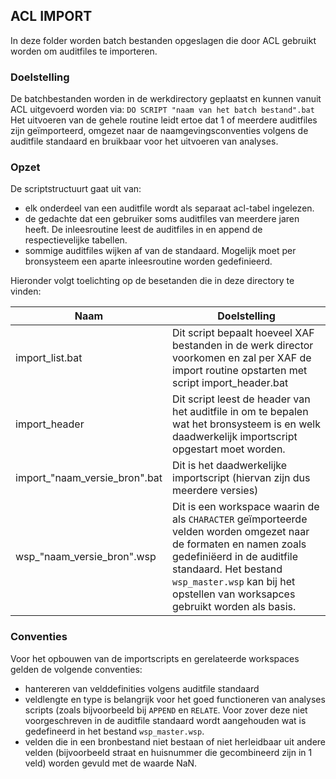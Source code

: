 ## ACL IMPORT

In deze folder worden batch bestanden opgeslagen die door ACL gebruikt worden om auditfiles te importeren. 

### Doelstelling

De batchbestanden worden in de werkdirectory geplaatst en kunnen vanuit ACL uitgevoerd worden via: 
`DO SCRIPT "naam van het batch bestand".bat`
Het uitvoeren van de gehele routine leidt ertoe dat 1 of meerdere auditfiles zijn geïmporteerd, omgezet naar de naamgevingsconventies volgens de auditfile standaard en bruikbaar voor het uitvoeren van analyses. 

### Opzet

De scriptstructuurt gaat uit van:
- elk onderdeel van een auditfile wordt als separaat acl-tabel ingelezen.
- de gedachte dat een gebruiker soms auditfiles van meerdere jaren heeft. De inleesroutine leest de auditfiles in en append de respectievelijke tabellen. 
- sommige auditfiles wijken af van de standaard. Mogelijk moet per bronsysteem een aparte inleesroutine worden gedefinieerd. 

Hieronder volgt toelichting op de besetanden die in deze directory te vinden:

| Naam          							| Doelstelling                                                             |
| ----------------------------------------- | ------------------------------------------------------------------------ |
| import_list.bat| Dit script bepaalt hoeveel XAF bestanden in de werk director voorkomen en zal per XAF de import routine opstarten met script import_header.bat|
| import_header| Dit script leest de header van het auditfile in om te bepalen wat het bronsysteem is en welk daadwerkelijk importscript opgestart moet worden.|
| import_"naam_versie_bron".bat| Dit is het daadwerkelijke importscript (hiervan zijn dus meerdere versies)| 
| wsp_"naam_versie_bron".wsp| Dit is een workspace waarin de als `CHARACTER` geïmporteerde velden worden omgezet naar de formaten en namen zoals gedefiniëerd in de auditfile standaard. Het bestand `wsp_master.wsp` kan bij het opstellen van worksapces gebruikt worden als basis.| 

### Conventies

Voor het opbouwen van de importscripts en gerelateerde workspaces gelden de volgende conventies:
- hantereren van velddefinities volgens auditfile standaard
- veldlengte en type is belangrijk voor het goed functioneren van analyses scripts (zoals bijvoorbeeld bij `APPEND` en `RELATE`. Voor zover deze niet voorgeschreven in de auditfile standaard wordt aangehouden wat is gedefineerd in het bestand `wsp_master.wsp`.
- velden die in een bronbestand niet bestaan of niet herleidbaar uit andere velden (bijvoorbeeld straat en huisnummer die gecombineerd zijn in 1 veld) worden gevuld met de waarde NaN.

